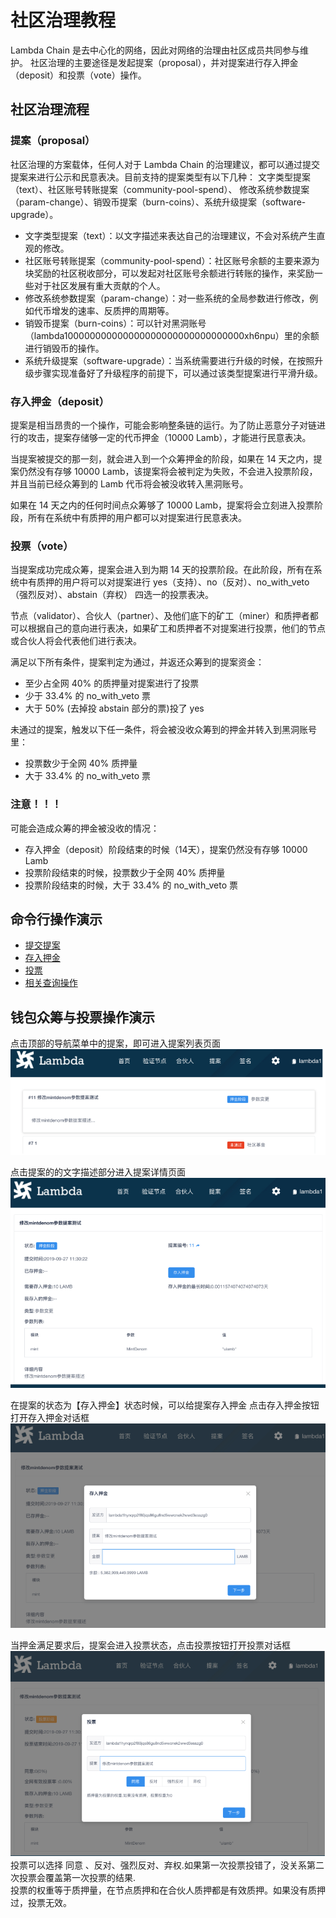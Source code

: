 # 社区治理教程

Lambda Chain 是去中心化的网络，因此对网络的治理由社区成员共同参与维护。
社区治理的主要途径是发起提案（proposal），并对提案进行存入押金（deposit）和投票（vote）操作。

## 社区治理流程
### 提案（proposal）
社区治理的方案载体，任何人对于 Lambda Chain 的治理建议，都可以通过提交提案来进行公示和民意表决。目前支持的提案类型有以下几种：
文字类型提案（text）、社区账号转账提案（community-pool-spend）、 修改系统参数提案（param-change）、销毁币提案（burn-coins）、系统升级提案（software-upgrade）。
- 文字类型提案（text）：以文字描述来表达自己的治理建议，不会对系统产生直观的修改。
- 社区账号转账提案（community-pool-spend）：社区账号余额的主要来源为块奖励的社区税收部分，可以发起对社区账号余额进行转账的操作，来奖励一些对于社区发展有重大贡献的个人。
- 修改系统参数提案（param-change）：对一些系统的全局参数进行修改，例如代币增发的速率、反质押的周期等。
- 销毁币提案（burn-coins）：可以针对黑洞账号（lambda100000000000000000000000000000000xh6npu）里的余额进行销毁币的操作。
- 系统升级提案（software-upgrade）：当系统需要进行升级的时候，在按照升级步骤实现准备好了升级程序的前提下，可以通过该类型提案进行平滑升级。

### 存入押金（deposit）
提案是相当昂贵的一个操作，可能会影响整条链的运行。为了防止恶意分子对链进行的攻击，提案存储够一定的代币押金（10000 Lamb），才能进行民意表决。

当提案被提交的那一刻，就会进入到一个众筹押金的阶段，如果在 14 天之内，提案仍然没有存够 10000 Lamb，该提案将会被判定为失败，不会进入投票阶段，并且当前已经众筹到的 Lamb 代币将会被没收转入黑洞账号。

如果在 14 天之内的任何时间点众筹够了 10000 Lamb，提案将会立刻进入投票阶段，所有在系统中有质押的用户都可以对提案进行民意表决。

### 投票（vote）
当提案成功完成众筹，提案会进入到为期 14 天的投票阶段。在此阶段，所有在系统中有质押的用户将可以对提案进行 yes（支持）、no（反对）、no_with_veto（强烈反对）、abstain（弃权） 四选一的投票表决。

节点（validator）、合伙人（partner）、及他们底下的矿工（miner）和质押者都可以根据自己的意向进行表决，如果矿工和质押者不对提案进行投票，他们的节点或合伙人将会代表他们进行表决。

满足以下所有条件，提案判定为通过，并返还众筹到的提案资金：
- 至少占全网 40% 的质押量对提案进行了投票
- 少于 33.4% 的 no_with_veto 票
- 大于 50% (去掉投 abstain 部分的票)投了 yes

未通过的提案，触发以下任一条件，将会被没收众筹到的押金并转入到黑洞账号里：
- 投票数少于全网 40% 质押量
- 大于 33.4% 的 no_with_veto 票

### 注意！！！
可能会造成众筹的押金被没收的情况：
- 存入押金（deposit）阶段结束的时候（14天），提案仍然没有存够 10000 Lamb
- 投票阶段结束的时候，投票数少于全网 40% 质押量
- 投票阶段结束的时候，大于 33.4% 的 no_with_veto 票

## 命令行操作演示
- [提交提案](./docs/lambdacli/tx/gov/submit-proposal.md)
- [存入押金](./docs/lambdacli/tx/gov/deposit.md)
- [投票](./docs/lambdacli/tx/gov/vote.md)
- [相关查询操作](./docs/lambdacli/query/gov/README.md)

## 钱包众筹与投票操作演示

点击顶部的导航菜单中的提案，即可进入提案列表页面
![proposal_list](./proposal_list.png)

点击提案的的文字描述部分进入提案详情页面
![proposal_detail](./proposal_detail.png)
 
在提案的状态为【存入押金】状态时候，可以给提案存入押金 点击存入押金按钮打开存入押金对话框
![deposit](./deposit.png)
  
当押金满足要求后，提案会进入投票状态，点击投票按钮打开投票对话框
![vote](./vote.png)
投票可以选择 同意 、反对、强烈反对、弃权.如果第一次投票投错了，没关系第二次投票会覆盖第一次投票的结果.  
投票的权重等于质押量，在节点质押和在合伙人质押都是有效质押。如果没有质押过，投票无效。
